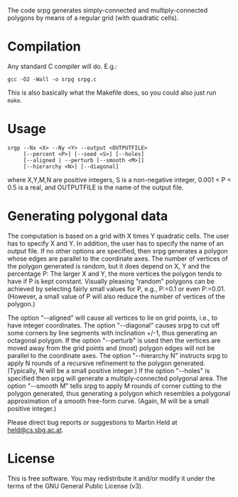 The code srpg generates simply-connected and multiply-connected polygons by
means of a regular grid (with quadratic cells).

# Compilation

Any standard C compiler will do. E.g.:

    gcc -O2 -Wall -o srpg srpg.c

This is also basically what the Makefile does, so you could also just run `make`.

# Usage

    srgp --Nx <X> --Ny <Y> --output <OUTPUTFILE>
         [--percent <P>] [--seed <S>] [--holes]
         [--aligned | --perturb [--smooth <M>]]
         [--hierarchy <N>] [--diagonal]

where X,Y,M,N are positive integers, S is a non-negative integer,
0.001 < P < 0.5 is a real, and OUTPUTFILE is the name of the output file.

# Generating polygonal data

The computation is based on a grid with X times Y quadratic cells. The user
has to specify X and Y. In addition, the user has to specify the name of an
output file. If no other options are specified, then srpg generates a polygon
whose edges are parallel to the coordinate axes. The number of vertices of the
polygon generated is random, but it does depend on X, Y and the percentage P:
The larger X and Y, the more vertices the polygon tends to have if P is kept
constant. Visually pleasing "random" polygons can be achieved by selecting
fairly small values for P, e.g., P:=0.1 or even P:=0.01. (However, a small
value of P will also reduce the number of vertices of the polygon.)

The option "--aligned" will cause all vertices to lie on grid points, i.e., to
have integer coordinates. The option "--diagonal" causes srpg to cut off some
corners by line segments with inclination +/-1, thus generating an octagonal
polygon. If the option "--perturb" is used then the vertices are moved away
from the grid points and (most) polygon edges will not be parallel to the
coordinate axes. The option "--hierarchy N" instructs srpg to apply N rounds
of a recursive refinement to the polygon generated. (Typically, N will be a
small positive integer.) If the option "--holes" is specified then srpg will
generate a multiply-connected polygonal area. The option "--smooth M" tells
srpg to apply M rounds of corner cutting to the polygon generated, thus
generating a polygon which resembles a polygonal approximation of a smooth
free-form curve. (Again, M will be a small positive integer.)

Please direct bug reports or suggestions to Martin Held at held@cs.sbg.ac.at.

# License

This is free software.  You may redistribute it and/or modify
it under the terms of the GNU General Public License (v3).
